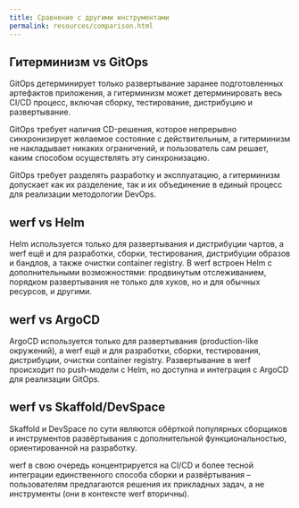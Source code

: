 ```yaml
---
title: Сравнение с другими инструментами
permalink: resources/comparison.html
---
```


## Гитерминизм vs GitOps

GitOps детерминирует только развертывание заранее подготовленных артефактов приложения, а гитерминизм может детерминировать весь CI/CD процесс, включая сборку, тестирование, дистрибуцию и развертывание.

GitOps требует наличия CD-решения, которое непрерывно синхронизирует желаемое состояние с действительным, а гитерминизм не накладывает никаких ограничений, и пользователь сам решает, каким способом осуществлять эту синхронизацию.

GitOps требует разделять разработку и эксплуатацию, а гитерминизм допускает как их разделение, так и их объединение в единый процесс для реализации методологии DevOps.

## werf vs Helm

Helm используется только для развертывания и дистрибуции чартов, а werf ещё и для разработки, сборки, тестирования, дистрибуции образов и бандлов, а также очистки container registry. В werf встроен Helm с дополнительными возможностями: продвинутым отслеживанием, порядком развертывания не только для хуков, но и для обычных ресурсов, и другими.

## werf vs ArgoCD

ArgoCD используется только для развертывания (production-like окружений), а werf ещё и для разработки, сборки, тестирования, дистрибуции, очистки container registry. Развертывание в werf происходит по push-модели с Helm, но доступна и интеграция с ArgoCD для реализации GitOps.

## werf vs Skaffold/DevSpace

Skaffold и DevSpace по сути являются обёрткой популярных сборщиков и инструментов развёртывания с дополнительной функциональностью, ориентированной на разработку.

werf в свою очередь концентрируется на CI/CD и более тесной интеграции единственного способа сборки и развёртывания – пользователям предлагаются решения их прикладных задач, а не инструменты (они в контексте werf вторичны).
